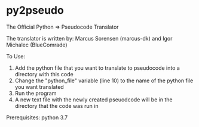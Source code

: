 # py2pseudo
 The Official Python => Pseudocode Translator

 The translator is written by: Marcus Sorensen (marcus-dk) and Igor Michalec (BlueComrade)

 To Use:
 1. Add the python file that you want to translate to pseudocode into a directory with this code
 2. Change the "python_file" variable (line 10) to the name of the python file you want translated
 3. Run the program
 4. A new text file with the newly created pseuodcode will be in the directory that the code was run in

 Prerequisites: python 3.7